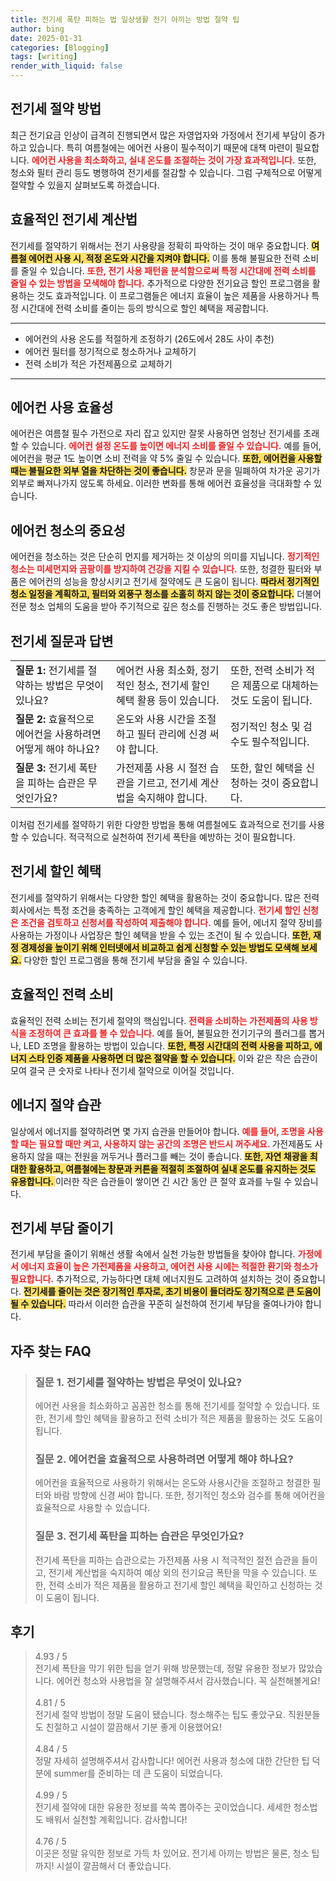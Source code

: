 ```yaml
---
title: 전기세 폭탄 피하는 법 일상생활 전기 아끼는 방법 절약 팁
author: bing
date: 2025-01-31
categories: [Blogging]
tags: [writing]
render_with_liquid: false
---
```



<h2 id='전기세_절약_방법'>전기세 절약 방법</h2>

<p>최근 전기요금 인상이 급격히 진행되면서 많은 자영업자와 가정에서 전기세 부담이 증가하고 있습니다. 특히 여름철에는 에어컨 사용이 필수적이기 때문에 대책 마련이 필요합니다. <b><span style="color: #ee2323;">에어컨 사용을 최소화하고, 실내 온도를 조절하는 것이 가장 효과적입니다.</span></b> 또한, 청소와 필터 관리 등도 병행하여 전기세를 절감할 수 있습니다. 그럼 구체적으로 어떻게 절약할 수 있을지 살펴보도록 하겠습니다.</p>

<h2 id='효율적인_전기세_계산법'>효율적인 전기세 계산법</h2>

<p>전기세를 절약하기 위해서는 전기 사용량을 정확히 파악하는 것이 매우 중요합니다. <b><span style="background-color: #ffe066;">여름철 에어컨 사용 시, 적정 온도와 시간을 지켜야 합니다.</span></b> 이를 통해 불필요한 전력 소비를 줄일 수 있습니다. <b><span style="color: #ee2323;">또한, 전기 사용 패턴을 분석함으로써 특정 시간대에 전력 소비를 줄일 수 있는 방법을 모색해야 합니다.</span></b> 추가적으로 다양한 전기요금 할인 프로그램을 활용하는 것도 효과적입니다. 이 프로그램들은 에너지 효율이 높은 제품을 사용하거나 특정 시간대에 전력 소비를 줄이는 등의 방식으로 할인 혜택을 제공합니다.</p>

<hr />

<ul>
    <li>에어컨의 사용 온도를 적절하게 조정하기 (26도에서 28도 사이 추천)</li>
    <li>에어컨 필터를 정기적으로 청소하거나 교체하기</li>
    <li>전력 소비가 적은 가전제품으로 교체하기</li>
</ul>

<hr />

<h2 id='에어컨_사용_효율성'>에어컨 사용 효율성</h2>

<p>에어컨은 여름철 필수 가전으로 자리 잡고 있지만 잘못 사용하면 엄청난 전기세를 초래할 수 있습니다. <b><span style="color: #ee2323;">에어컨 설정 온도를 높이면 에너지 소비를 줄일 수 있습니다.</span></b> 예를 들어, 에어컨을 평균 1도 높이면 소비 전력을 약 5% 줄일 수 있습니다. <b><span style="background-color: #ffe066;">또한, 에어컨을 사용할 때는 불필요한 외부 열을 차단하는 것이 좋습니다.</span></b> 창문과 문을 밀폐하여 차가운 공기가 외부로 빠져나가지 않도록 하세요. 이러한 변화를 통해 에어컨 효율성을 극대화할 수 있습니다.</p>

<h2 id='에어컨_청소의_중요성'>에어컨 청소의 중요성</h2>

<p>에어컨을 청소하는 것은 단순히 먼지를 제거하는 것 이상의 의미를 지닙니다. <b><span style="color: #ee2323;">정기적인 청소는 미세먼지와 곰팡이를 방지하여 건강을 지킬 수 있습니다.</span></b> 또한, 청결한 필터와 부품은 에어컨의 성능을 향상시키고 전기세 절약에도 큰 도움이 됩니다. <b><span style="background-color: #ffe066;">따라서 정기적인 청소 일정을 계획하고, 필터와 외풍구 청소를 소홀히 하지 않는 것이 중요합니다.</span></b> 더불어 전문 청소 업체의 도움을 받아 주기적으로 깊은 청소를 진행하는 것도 좋은 방법입니다.</p>

<h2 id='전기세_질문과_답변'>전기세 질문과 답변</h2>

<table>
    <tr>
        <td><b>질문 1:</b> 전기세를 절약하는 방법은 무엇이 있나요?</td>
        <td>에어컨 사용 최소화, 정기적인 청소, 전기세 할인 혜택 활용 등이 있습니다.</td>
        <td>또한, 전력 소비가 적은 제품으로 대체하는 것도 도움이 됩니다.</td>
    </tr>
    <tr>
        <td><b>질문 2:</b> 효율적으로 에어컨을 사용하려면 어떻게 해야 하나요?</td>
        <td>온도와 사용 시간을 조절하고 필터 관리에 신경 써야 합니다.</td>
        <td>정기적인 청소 및 검수도 필수적입니다.</td>
    </tr>
    <tr>
        <td><b>질문 3:</b> 전기세 폭탄을 피하는 습관은 무엇인가요?</td>
        <td>가전제품 사용 시 절전 습관을 기르고, 전기세 계산법을 숙지해야 합니다.</td>
        <td>또한, 할인 혜택을 신청하는 것이 중요합니다.</td>
    </tr>
</table>

<p>이처럼 전기세를 절약하기 위한 다양한 방법을 통해 여름철에도 효과적으로 전기를 사용할 수 있습니다. 적극적으로 실천하여 전기세 폭탄을 예방하는 것이 필요합니다.</p>

<h2 id='전기세_할인_혜택'>전기세 할인 혜택</h2>

<p>전기세를 절약하기 위해서는 다양한 할인 혜택을 활용하는 것이 중요합니다. 많은 전력 회사에서는 특정 조건을 충족하는 고객에게 할인 혜택을 제공합니다. <b><span style="color: #ee2323;">전기세 할인 신청은 조건을 검토하고 신청서를 작성하여 제출해야 합니다.</span></b> 예를 들어, 에너지 절약 장비를 사용하는 가정이나 사업장은 할인 혜택을 받을 수 있는 조건이 될 수 있습니다. <b><span style="background-color: #ffe066;">또한, 재정 경제성을 높이기 위해 인터넷에서 비교하고 쉽게 신청할 수 있는 방법도 모색해 보세요.</span></b> 다양한 할인 프로그램을 통해 전기세 부담을 줄일 수 있습니다.</p>

<h2 id='효율적인_전력_소비'>효율적인 전력 소비</h2>

<p>효율적인 전력 소비는 전기세 절약의 핵심입니다. <b><span style="color: #ee2323;">전력을 소비하는 가전제품의 사용 방식을 조정하여 큰 효과를 볼 수 있습니다.</span></b> 예를 들어, 불필요한 전기기구의 플러그를 뽑거나, LED 조명을 활용하는 방법이 있습니다. <b><span style="background-color: #ffe066;">또한, 특정 시간대의 전력 사용을 피하고, 에너지 스타 인증 제품을 사용하면 더 많은 절약을 할 수 있습니다.</span></b> 이와 같은 작은 습관이 모여 결국 큰 숫자로 나타나 전기세 절약으로 이어질 것입니다.</p>

<h2 id='에너지_절약_습관'>에너지 절약 습관</h2>

<p>일상에서 에너지를 절약하려면 몇 가지 습관을 만들어야 합니다. <b><span style="color: #ee2323;">예를 들어, 조명을 사용할 때는 필요할 때만 켜고, 사용하지 않는 공간의 조명은 반드시 꺼주세요. </span></b> 가전제품도 사용하지 않을 때는 전원을 꺼두거나 플러그를 빼는 것이 좋습니다. <b><span style="background-color: #ffe066;">또한, 자연 채광을 최대한 활용하고, 여름철에는 창문과 커튼을 적절히 조절하여 실내 온도를 유지하는 것도 유용합니다. </span></b> 이러한 작은 습관들이 쌓이면 긴 시간 동안 큰 절약 효과를 누릴 수 있습니다.</p>

<h2 id='전기세_부담_줄이기'>전기세 부담 줄이기</h2>

<p>전기세 부담을 줄이기 위해선 생활 속에서 실천 가능한 방법들을 찾아야 합니다. <b><span style="color: #ee2323;">가정에서 에너지 효율이 높은 가전제품을 사용하고, 에어컨 사용 시에는 적절한 환기와 청소가 필요합니다.</span></b> 추가적으로, 가능하다면 대체 에너지원도 고려하여 설치하는 것이 중요합니다. <b><span style="background-color: #ffe066;">전기세를 줄이는 것은 장기적인 투자로, 초기 비용이 들더라도 장기적으로 큰 도움이 될 수 있습니다.</span></b> 따라서 이러한 습관을 꾸준히 실천하여 전기세 부담을 줄여나가야 합니다.</p>


<h2 id='자주_찾는_FAQ'>자주 찾는 FAQ</h2>
<div itemscope="" itemtype="https://schema.org/FAQPage"> 
<blockquote> 
<div itemscope="" itemprop="mainEntity" itemtype="https://schema.org/Question"> 
<h3 itemprop="name">질문 1. 전기세를 절약하는 방법은 무엇이 있나요?</h3> 
<div itemscope="" itemprop="acceptedAnswer" itemtype="https://schema.org/Answer"> 
<span itemprop="text"> 
<p>에어컨 사용을 최소화하고 꼼꼼한 청소를 통해 전기세를 절약할 수 있습니다. 또한, 전기세 할인 혜택을 활용하고 전력 소비가 적은 제품을 활용하는 것도 도움이 됩니다.</p> 
</span> 
</div> 
</div> 

<div itemscope="" itemprop="mainEntity" itemtype="https://schema.org/Question"> 
<h3 itemprop="name">질문 2. 에어컨을 효율적으로 사용하려면 어떻게 해야 하나요?</h3> 
<div itemscope="" itemprop="acceptedAnswer" itemtype="https://schema.org/Answer"> 
<span itemprop="text"> 
<p>에어컨을 효율적으로 사용하기 위해서는 온도와 사용시간을 조절하고 청결한 필터와 바람 방향에 신경 써야 합니다. 또한, 정기적인 청소와 검수를 통해 에어컨을 효율적으로 사용할 수 있습니다.</p> 
</span> 
</div> 
</div> 

<div itemscope="" itemprop="mainEntity" itemtype="https://schema.org/Question"> 
<h3 itemprop="name">질문 3. 전기세 폭탄을 피하는 습관은 무엇인가요?</h3> 
<div itemscope="" itemprop="acceptedAnswer" itemtype="https://schema.org/Answer"> 
<span itemprop="text"> 
<p>전기세 폭탄을 피하는 습관으로는 가전제품 사용 시 적극적인 절전 습관을 들이고, 전기세 계산법을 숙지하여 예상 외의 전기요금 폭탄을 막을 수 있습니다. 또한, 전력 소비가 적은 제품을 활용하고 전기세 할인 혜택을 확인하고 신청하는 것이 도움이 됩니다.</p> 
</span> 
</div> 
</div> 
</blockquote> 
</div>
<h2 id='후기'>후기</h2>
<div itemscope itemtype="https://schema.org/Product">
  <blockquote>
  <div itemprop="review" itemscope itemtype="https://schema.org/Review">
      <div itemprop="reviewRating" itemscope itemtype="https://schema.org/Rating"> <span itemprop="ratingValue">4.93</span> / <span itemprop="bestRating">5</span> </div>
      <span itemprop="reviewBody">전기세 폭탄을 막기 위한 팁을 얻기 위해 방문했는데, 정말 유용한 정보가 많았습니다. 에어컨 청소와 사용법을 잘 설명해주셔서 감사했습니다. 꼭 실천해볼게요!</span>
  </div>
  <br>
  <div itemprop="review" itemscope itemtype="https://schema.org/Review">
      <div itemprop="reviewRating" itemscope itemtype="https://schema.org/Rating"> <span itemprop="ratingValue">4.81</span> / <span itemprop="bestRating">5</span> </div>
      <span itemprop="reviewBody">전기세 절약 방법이 정말 도움이 됐습니다. 청소해주는 팁도 좋았구요. 직원분들도 친절하고 시설이 깔끔해서 기분 좋게 이용했어요!</span>
  </div>
  <br>
  <div itemprop="review" itemscope itemtype="https://schema.org/Review">
      <div itemprop="reviewRating" itemscope itemtype="https://schema.org/Rating"> <span itemprop="ratingValue">4.84</span> / <span itemprop="bestRating">5</span> </div>
      <span itemprop="reviewBody">정말 자세히 설명해주셔서 감사합니다! 에어컨 사용과 청소에 대한 간단한 팁 덕분에 summer를 준비하는 데 큰 도움이 되었습니다.</span>
  </div>
  <br>
  <div itemprop="review" itemscope itemtype="https://schema.org/Review">
      <div itemprop="reviewRating" itemscope itemtype="https://schema.org/Rating"> <span itemprop="ratingValue">4.99</span> / <span itemprop="bestRating">5</span> </div>
      <span itemprop="reviewBody">전기세 절약에 대한 유용한 정보를 쏙쏙 뽑아주는 곳이었습니다. 세세한 청소법도 배워서 실천할 계획입니다. 감사합니다!</span>
  </div>
  <br>
  <div itemprop="review" itemscope itemtype="https://schema.org/Review">
      <div itemprop="reviewRating" itemscope itemtype="https://schema.org/Rating"> <span itemprop="ratingValue">4.76</span> / <span itemprop="bestRating">5</span> </div>
      <span itemprop="reviewBody">이곳은 정말 유익한 정보로 가득 차 있어요. 전기세 아끼는 방법은 물론, 청소 팁까지! 시설이 깔끔해서 더 좋았습니다.</span>
  </div>
  </blockquote>
</div>
